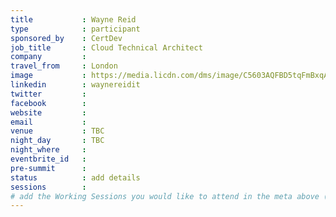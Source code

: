 ```yaml
---
title           : Wayne Reid
type            : participant
sponsored_by    : CertDev
job_title       : Cloud Technical Architect
company         :
travel_from     : London
image           : https://media.licdn.com/dms/image/C5603AQFBD5tqFmBxqA/profile-displayphoto-shrink_800_800/0?e=1531958400&v=beta&t=0G_q748w1To7hnbcxHEKq0zppewH22k39XTMDvnweLE
linkedin        : waynereidit
twitter         :
facebook        :
website         :
email           :
venue           : TBC
night_day       : TBC
night_where     :
eventbrite_id   :
pre-summit      :
status          : add details
sessions        :
# add the Working Sessions you would like to attend in the meta above (use the session's title) e.g. sessions (one per line): -Security Playbooks Diagrams -Hackathon Daily Sessions
---
```


<!-- put more details about participant here -->
